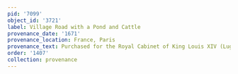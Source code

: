 ```yaml
---
pid: '7099'
object_id: '3721'
label: Village Road with a Pond and Cattle
provenance_date: '1671'
provenance_location: France, Paris
provenance_text: Purchased for the Royal Cabinet of King Louis XIV (Lugt 2961)
order: '1407'
collection: provenance
---
```


